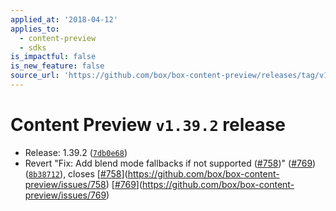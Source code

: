 ```yaml
---
applied_at: '2018-04-12'
applies_to:
  - content-preview
  - sdks
is_impactful: false
is_new_feature: false
source_url: 'https://github.com/box/box-content-preview/releases/tag/v1.39.2'
---
```


# Content Preview `v1.39.2` release


* Release: 1.39.2 ([`7db0e68`](https://github.com/box/box-content-preview/commit[`7db0e68`](https://github.com/box/box-content-preview/commit/7db0e68)))
* Revert "Fix: Add blend mode fallbacks if not supported ([#758](https://github.com/box/box-content-preview/pull/758))" ([#769](https://github.com/box/box-content-preview/pull/769)) ([`8b38712`](https://github.com/box/box-content-preview/commit[`8b38712`](https://github.com/box/box-content-preview/commit/8b38712))), closes [[#758](https://github.com/box/box-content-preview/pull/758)](https://github.com/box/box-content-preview/issues/758) [[#769](https://github.com/box/box-content-preview/pull/769)](https://github.com/box/box-content-preview/issues/769)



